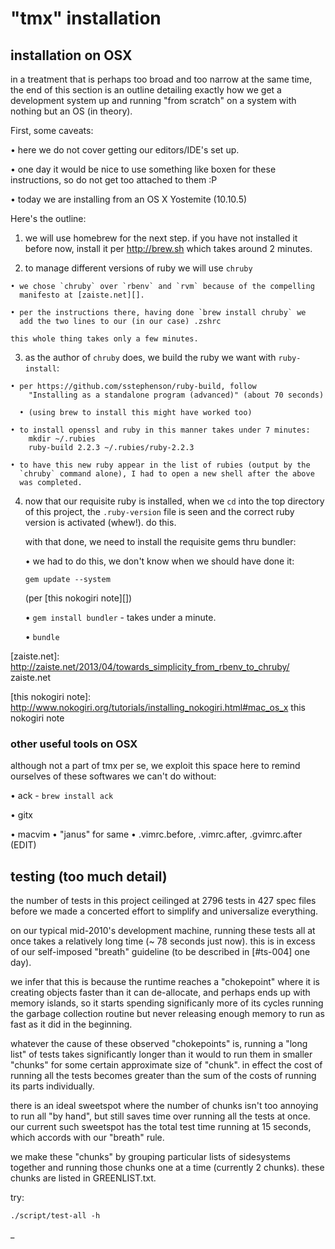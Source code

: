# "tmx" installation

## installation on OSX

in a treatment that is perhaps too broad and too narrow at the same
time, the end of this section is an outline detailing exactly how we get
a development system up and running "from scratch" on a system with
nothing but an OS (in theory).

First, some caveats:

  • here we do not cover getting our editors/IDE's set up.

  • one day it would be nice to use something like boxen for these
    instructions, so do not get too attached to them :P

  • today we are installing from an OS X Yostemite (10.10.5)

Here's the outline:

  1) we will use homebrew for the next step. if you have not installed
     it before now, install it per http://brew.sh which takes around
     2 minutes.

  2) to manage different versions of ruby we will use `chruby`

    • we chose `chruby` over `rbenv` and `rvm` because of the compelling
      manifesto at [zaiste.net][].

    • per the instructions there, having done `brew install chruby` we
      add the two lines to our (in our case) .zshrc

    this whole thing takes only a few minutes.

  3) as the author of `chruby` does, we build the ruby we want
     with `ruby-install`:

    • per https://github.com/sstephenson/ruby-build, follow
        "Installing as a standalone program (advanced)" (about 70 seconds)

      • (using brew to install this might have worked too)

    • to install openssl and ruby in this manner takes under 7 minutes:
        mkdir ~/.rubies
        ruby-build 2.2.3 ~/.rubies/ruby-2.2.3

    • to have this new ruby appear in the list of rubies (output by the
      `chruby` command alone), I had to open a new shell after the above
      was completed.

   4) now that our requisite ruby is installed, when we `cd` into
      the top directory of this project, the `.ruby-version` file is
      seen and the correct ruby version is activated (whew!). do this.

      with that done, we need to install the requisite gems thru bundler:

      • we had to do this, we don't know when we should have done it:

        `gem update --system`

        (per [this nokogiri note][])

      • `gem install bundler` - takes under a minute.

      • `bundle`

  [zaiste.net]: http://zaiste.net/2013/04/towards_simplicity_from_rbenv_to_chruby/ zaiste.net

  [this nokogiri note]: http://www.nokogiri.org/tutorials/installing_nokogiri.html#mac_os_x  this nokogiri note




### other useful tools on OSX

although not a part of tmx per se, we exploit this space here to remind
ourselves of these softwares we can't do without:

  • ack - `brew install ack`

  • gitx

  • macvim
    • "janus" for same
    • .vimrc.before, .vimrc.after, .gvimrc.after (EDIT)





## testing (too much detail)

the number of tests in this project ceilinged at 2796 tests in 427 spec
files before we made a concerted effort to simplify and universalize
everything.

on our typical mid-2010's development machine, running these tests all
at once takes a relatively long time (~ 78 seconds just now). this is
in excess of our self-imposed "breath" guideline (to be described
in [#ts-004] one day).

we infer that this is because the runtime reaches a "chokepoint" where
it is creating objects faster than it can de-allocate, and perhaps ends
up with memory islands, so it starts spending significanly more of its
cycles running the garbage collection routine but never releasing enough
memory to run as fast as it did in the beginning.

whatever the cause of these observed "chokepoints" is, running a
"long list" of tests takes significantly longer than it would to run them
in smaller "chunks" for some certain approximate size of "chunk". in effect
the cost of running all the tests becomes greater than the sum of the costs
of running its parts individually.

there is an ideal sweetspot where the number of chunks isn't too annoying
to run all "by hand", but still saves time over running all the tests at
once. our current such sweetspot has the total test time running at
15 seconds, which accords with our "breath" rule.

we make these "chunks" by grouping particular lists of sidesystems together
and running those chunks one at a time (currently 2 chunks). these
chunks are listed in GREENLIST.txt.

try:

    ./script/test-all -h
_
